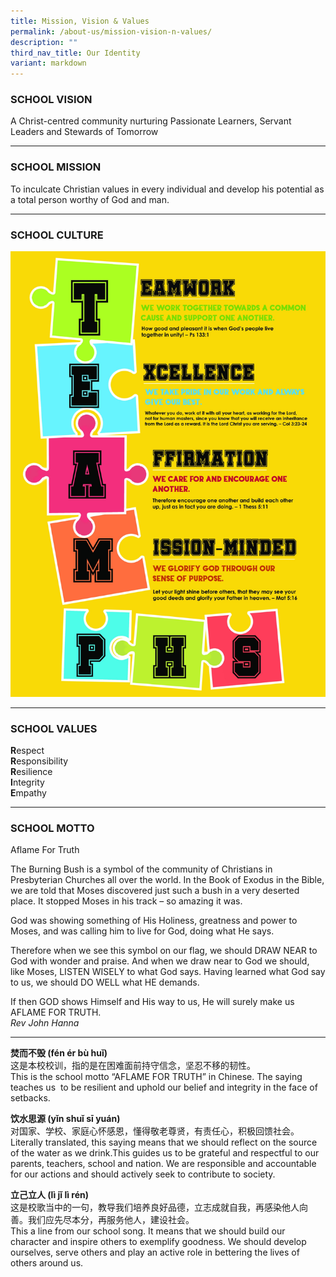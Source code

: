 ```yaml
---
title: Mission, Vision & Values
permalink: /about-us/mission-vision-n-values/
description: ""
third_nav_title: Our Identity
variant: markdown
---
```



### SCHOOL VISION

A Christ-centred community nurturing Passionate Learners, Servant Leaders and Stewards of Tomorrow

* * *

### SCHOOL MISSION

To inculcate Christian values in every individual and develop his potential as a total person worthy of God and man.


* * *

### SCHOOL CULTURE

![](/images/TEAM%20PHS%20poster.jpg)
* * *

### SCHOOL VALUES

**R**espect    
**R**esponsibility   
**R**esilience    
**I**ntegrity   
**E**mpathy  

* * *

### SCHOOL MOTTO

Aflame For Truth

The Burning Bush is a symbol of the community of Christians in Presbyterian Churches all over the world. In the Book of Exodus in the Bible, we are told that Moses discovered just such a bush in a very deserted place. It stopped Moses in his track – so amazing it was.  
  
God was showing something of His Holiness, greatness and power to Moses, and was calling him to live for God, doing what He says.  
  
Therefore when we see this symbol on our flag, we should DRAW NEAR to God with wonder and praise. And when we draw near to God we should, like Moses, LISTEN WISELY to what God says. Having learned what God say to us, we should DO WELL what HE demands.  
  
If then GOD shows Himself and His way to us, He will surely make us AFLAME FOR TRUTH.  
_Rev John Hanna_

* * *

**焚而不毁 (fén ér bù huǐ)**  
这是本校校训，指的是在困难面前持守信念，坚忍不移的韧性。  
This is the school motto “AFLAME FOR TRUTH” in Chinese. The saying teaches us&nbsp; to be resilient and uphold our belief and integrity in the face of setbacks.

**饮水思源 (yǐn shuǐ sī yuán)**  
对国家、学校、家庭心怀感恩，懂得敬老尊贤，有责任心，积极回馈社会。  
Literally translated, this saying means that we should reflect on the source of the water as we drink.This guides us to be grateful and respectful to our parents, teachers, school and nation. We are responsible and accountable for our actions and should actively seek to contribute to society.  
  
**立己立人 (lì jǐ lì rén)**  
这是校歌当中的一句，教导我们培养良好品德，立志成就自我，再感染他人向  
善。我们应先尽本分，再服务他人，建设社会。  
This a line from our school song. It means that we should build our character and inspire others to exemplify goodness. We should develop ourselves, serve others and play an active role in bettering the lives of others around us.